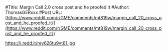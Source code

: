 #Title: Margin Call 2.0 cross post and he proofed it
#Author: ThomasGERxxx
#Post URL: [https://www.reddit.com/r/GME/comments/mt819w/margin_call_20_cross_post_and_he_proofed_it/](https://www.reddit.com/r/GME/comments/mt819w/margin_call_20_cross_post_and_he_proofed_it/)


https://i.redd.it/rey626tu9vt61.jpg
